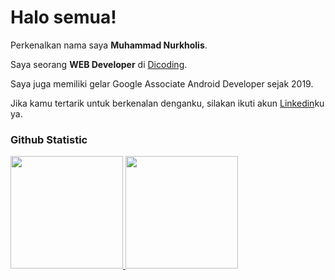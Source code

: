 # Halo semua! 
 
Perkenalkan nama saya **Muhammad Nurkholis**.<br>
 
Saya seorang **WEB Developer** di [Dicoding](https://www.dicoding.com/).<br>
 
Saya juga memiliki gelar Google Associate Android Developer sejak 2019.<br>
 
Jika kamu tertarik untuk berkenalan denganku, silakan ikuti akun [Linkedin](https://www.linkedin.com/in/mn-kholis/)ku ya.
 
### Github Statistic
<p align="left">
<a href="https://github.com/penuliscode">
  <img height="180em" src="https://github-readme-stats-eight-theta.vercel.app/api?username=mn-kholis&show_icons=true&theme=algolia&include_all_commits=true&count_private=true"/>
  <img height="180em" src="https://github-readme-stats-eight-theta.vercel.app/api/top-langs/?username=mn-kholis&layout=compact&layout=compact&theme=algolia"/>
</a>
</p>
